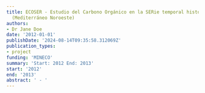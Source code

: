 ```yaml
---
title: ECOSER - Estudio del Carbono Orgánico en la SERie temporal histórica de l’Estartit
  (Mediterráneo Noroeste)
authors:
- Dr Jane Doe
date: '2012-01-01'
publishDate: '2024-08-14T09:35:58.312069Z'
publication_types:
- project
funding: 'MINECO'
summary: 'Start: 2012 End: 2013'
start: '2012'
end: '2013'
abstract: ' - '
---
```

